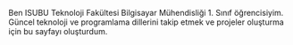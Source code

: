  Ben ISUBU Teknoloji Fakültesi Bilgisayar Mühendisliği 1. Sınıf öğrencisiyim. Güncel teknoloji ve programlama dillerini takip etmek ve projeler oluşturma için bu sayfayı oluşturdum.
